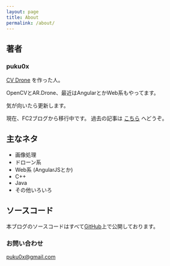 ```yaml
---
layout: page
title: About
permalink: /about/
---
```


## 著者

### puku0x

[CV Drone](https://github.com/puku0x/cvdrone) を作った人。

OpenCVとAR.Drone、最近はAngularとかWeb系もやってます。

気が向いたら更新します。

現在、FC2ブログから移行中です。
過去の記事は [こちら](http://pukulab.blog.fc2.com/) へどうぞ。

## 主なネタ

- 画像処理
- ドローン系
- Web系 (AngularJSとか)
- C++
- Java
- その他いろいろ

## ソースコード

本ブログのソースコードはすべて[GitHub](https://github.com/puku0x/puku0x.github.io/)上で公開しております。

### お問い合わせ

[puku0x@gmail.com](mailto:puku0x@gmail.com)
